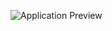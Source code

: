 ![Application Preview](https://github.com/Syrenate/TextEditor/assets/95314430/b6a6339c-0ac6-4085-99e1-43303607ca4c)
